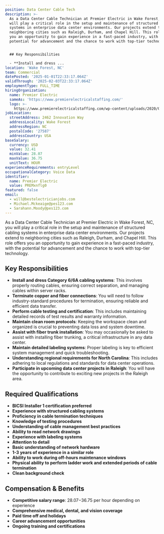 ```yaml
---
position: Data Center Cable Tech
description: >-
  As a Data Center Cable Technician at Premier Electric in Wake Forest, NC, you
  will play a critical role in the setup and maintenance of structured cabling
  systems in enterprise data center environments. Our projects extend to
  neighboring cities such as Raleigh, Durham, and Chapel Hill. This role offers
  you an opportunity to gain experience in a fast-paced industry, with the
  potential for advancement and the chance to work with top-tier technology. 


  ## Key Responsibilities

  - **Install and dress ...
location: 'Wake Forest, NC'
team: Commercial
datePosted: '2025-01-01T22:33:17.064Z'
validThrough: '2025-02-03T22:33:17.064Z'
employmentType: FULL_TIME
hiringOrganization:
  name: Premier Electric
  sameAs: 'https://www.premierelectricalstaffing.com/'
  logo: >-
    https://www.premierelectricalstaffing.com/wp-content/uploads/2020/05/Premier-Electrical-Staffing-logo.png
jobLocation:
  streetAddress: 2462 Innovation Way
  addressLocality: Wake Forest
  addressRegion: NC
  postalCode: '27587'
  addressCountry: USA
baseSalary:
  currency: USD
  value: 32.41
  minValue: 28.07
  maxValue: 36.75
  unitText: HOUR
experienceRequirements: entryLevel
occupationalCategory: Voice Data
identifier:
  name: Premier Electric
  value: PREMxnflg0
featured: false
email:
  - will@bestelectricianjobs.com
  - Michael.Mckeaige@pes123.com
  - Sarahann.Moody@pes123.com
---
```




As a Data Center Cable Technician at Premier Electric in Wake Forest, NC, you will play a critical role in the setup and maintenance of structured cabling systems in enterprise data center environments. Our projects extend to neighboring cities such as Raleigh, Durham, and Chapel Hill. This role offers you an opportunity to gain experience in a fast-paced industry, with the potential for advancement and the chance to work with top-tier technology. 

## Key Responsibilities
- **Install and dress Category 6/6A cabling systems**: This involves properly routing cables, ensuring correct separation, and managing cables within server racks.
- **Terminate copper and fiber connections**: You will need to follow industry-standard procedures for termination, ensuring reliable and efficient data transfer.
- **Perform cable testing and certification**: This includes maintaining detailed records of test results and warranty information.
- **Maintain clean room protocols**: Keeping the workspace clean and organized is crucial to preventing data loss and system downtime.
- **Assist with fiber trunk installation**: You may occasionally be asked to assist with installing fiber trunking, a critical infrastructure in any data center.
- **Maintain detailed labeling systems**: Proper labeling is key to efficient system management and quick troubleshooting.
- **Understanding regional requirements for North Carolina**: This includes adhering to local regulations and standards for data center operations.
- **Participate in upcoming data center projects in Raleigh**: You will have the opportunity to contribute to exciting new projects in the Raleigh area.

## Required Qualifications
- **BICSI Installer 1 certification preferred**
- **Experience with structured cabling systems**
- **Proficiency in cable termination techniques**
- **Knowledge of testing procedures**
- **Understanding of cable management best practices**
- **Ability to read network drawings**
- **Experience with labeling systems**
- **Attention to detail**
- **Basic understanding of network hardware**
- **1-3 years of experience in a similar role**
- **Ability to work during off-hours maintenance windows**
- **Physical ability to perform ladder work and extended periods of cable termination**
- **Clean background check**

## Compensation & Benefits
- **Competitive salary range**: $28.07-$36.75 per hour depending on experience
- **Comprehensive medical, dental, and vision coverage**
- **Paid time off and holidays**
- **Career advancement opportunities**
- **Ongoing training and certifications**